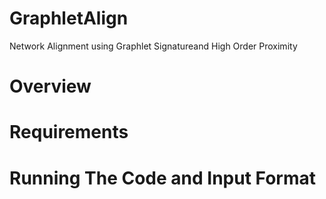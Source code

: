 # GraphletAlign
Network Alignment using Graphlet Signatureand High Order Proximity

# Overview

# Requirements

# Running The Code and Input Format 
